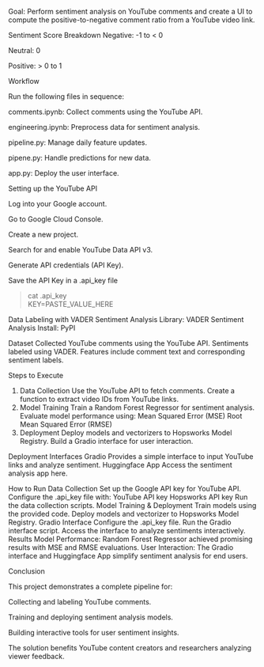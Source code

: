 Goal: Perform sentiment analysis on YouTube comments and create a UI to compute the positive-to-negative comment ratio from a YouTube video link.

Sentiment Score Breakdown
Negative: -1 to < 0

Neutral: 0

Positive: > 0 to 1

Workflow

Run the following files in sequence:

comments.ipynb: Collect comments using the YouTube API.

engineering.ipynb: Preprocess data for sentiment analysis.

pipeline.py: Manage daily feature updates.

pipene.py: Handle predictions for new data.

app.py: Deploy the user interface.


Setting up the YouTube API

Log into your Google account.

Go to Google Cloud Console.

Create a new project.

Search for and enable YouTube Data API v3.

Generate API credentials (API Key).

Save the API Key in a .api_key file
> cat .api_key  
KEY=PASTE_VALUE_HERE

Data Labeling with VADER Sentiment Analysis
Library: VADER Sentiment Analysis
Install: PyPI

Dataset
Collected YouTube comments using the YouTube API.
Sentiments labeled using VADER.
Features include comment text and corresponding sentiment labels.

Steps to Execute
1. Data Collection
Use the YouTube API to fetch comments.
Create a function to extract video IDs from YouTube links.
2. Model Training
Train a Random Forest Regressor for sentiment analysis.
Evaluate model performance using:
Mean Squared Error (MSE)
Root Mean Squared Error (RMSE)
3. Deployment
Deploy models and vectorizers to Hopsworks Model Registry.
Build a Gradio interface for user interaction.

Deployment Interfaces
Gradio
Provides a simple interface to input YouTube links and analyze sentiment.
Huggingface App
Access the sentiment analysis app here.

How to Run
Data Collection
Set up the Google API key for YouTube API.
Configure the .api_key file with:
YouTube API key
Hopsworks API key
Run the data collection scripts.
Model Training & Deployment
Train models using the provided code.
Deploy models and vectorizer to Hopsworks Model Registry.
Gradio Interface
Configure the .api_key file.
Run the Gradio interface script.
Access the interface to analyze sentiments interactively.
Results
Model Performance: Random Forest Regressor achieved promising results with MSE and RMSE evaluations.
User Interaction: The Gradio interface and Huggingface App simplify sentiment analysis for end users.

Conclusion

This project demonstrates a complete pipeline for:

Collecting and labeling YouTube comments.

Training and deploying sentiment analysis models.

Building interactive tools for user sentiment insights.

The solution benefits YouTube content creators and researchers analyzing viewer feedback.
